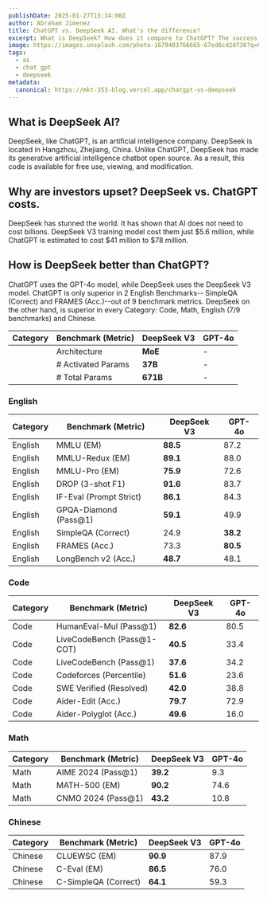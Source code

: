 ```yaml
---
publishDate: 2025-01-27T15:34:00Z
author: Abraham Jimenez
title: ChatGPT vs. DeepSeek AI. What's the difference?
excerpt: What is DeepSeek? How does it compare to ChatGPT? The success behind DeepSeek and why investors are furious.
image: https://images.unsplash.com/photo-1679403766665-67ed6cd2df30?q=80&w=2070&auto=format&fit=crop&ixlib=rb-4.0.3&ixid=M3wxMjA3fDB8MHxwaG90by1wYWdlfHx8fGVufDB8fHx8fA%3D%3D
tags:
  - ai
  - chat gpt
  - deepseek
metadata:
  canonical: https://mkt-353-blog.vercel.app/chatgpt-vs-deepseek
---
```


## What is DeepSeek AI?

DeepSeek, like ChatGPT, is an artificial intelligence company. DeepSeek is located in Hangzhou, Zhejiang, China. Unlike
ChatGPT, DeepSeek has made its generative artificial intelligence chatbot open source. As a result, this code is available
for free use, viewing, and modification.

## Why are investors upset? DeepSeek vs. ChatGPT costs.

DeepSeek has stunned the world. It has shown that AI does not need to cost billions. DeepSeek V3 training model
cost them just $5.6 million, while ChatGPT is estimated to cost $41 million to $78 million.

## How is DeepSeek better than ChatGPT?

ChatGPT uses the GPT-4o model, while DeepSeek uses the DeepSeek V3 model. ChatGPT is only superior in 2 English Benchmarks--
SimpleQA (Correct) and FRAMES (Acc.)--out of 9 benchmark metrics. DeepSeek on the other hand, is superior in every Category:
Code, Math, English (7/9 benchmarks) and Chinese.

| Category | Benchmark (Metric)               | DeepSeek V3     | GPT-4o     |
|----------|-----------------------------------|-----------------|------------|
|          | Architecture                      | **MoE**         | -          |
|          | # Activated Params                | **37B**         | -          |
|          | # Total Params                    | **671B**        | -          |

### English

| Category | Benchmark (Metric)               | DeepSeek V3     | GPT-4o     |
|----------|-----------------------------------|-----------------|------------|
| English  | MMLU (EM)                         | **88.5**        | 87.2       |
| English  | MMLU-Redux (EM)                   | **89.1**        | 88.0       |
| English  | MMLU-Pro (EM)                     | **75.9**        | 72.6       |
| English  | DROP (3-shot F1)                  | **91.6**        | 83.7       |
| English  | IF-Eval (Prompt Strict)           | **86.1**        | 84.3       |
| English  | GPQA-Diamond (Pass@1)             | **59.1**        | 49.9       |
| English  | SimpleQA (Correct)                | 24.9            | **38.2**   |
| English  | FRAMES (Acc.)                     | 73.3            | **80.5**   |
| English  | LongBench v2 (Acc.)               | **48.7**        | 48.1       |

### Code

| Category | Benchmark (Metric)               | DeepSeek V3     | GPT-4o     |
|----------|-----------------------------------|-----------------|------------|
| Code     | HumanEval-Mul (Pass@1)            | **82.6**        | 80.5       |
| Code     | LiveCodeBench (Pass@1-COT)        | **40.5**        | 33.4       |
| Code     | LiveCodeBench (Pass@1)            | **37.6**        | 34.2       |
| Code     | Codeforces (Percentile)           | **51.6**        | 23.6       |
| Code     | SWE Verified (Resolved)           | **42.0**        | 38.8       |
| Code     | Aider-Edit (Acc.)                 | **79.7**        | 72.9       |
| Code     | Aider-Polyglot (Acc.)             | **49.6**        | 16.0       |

### Math

| Category | Benchmark (Metric)               | DeepSeek V3     | GPT-4o     |
|----------|-----------------------------------|-----------------|------------|
| Math     | AIME 2024 (Pass@1)                | **39.2**        | 9.3        |
| Math     | MATH-500 (EM)                     | **90.2**        | 74.6       |
| Math     | CNMO 2024 (Pass@1)                | **43.2**        | 10.8       |

### Chinese

| Category | Benchmark (Metric)               | DeepSeek V3     | GPT-4o     |
|----------|-----------------------------------|-----------------|------------|
| Chinese  | CLUEWSC (EM)                      | **90.9**        | 87.9       |
| Chinese  | C-Eval (EM)                       | **86.5**        | 76.0       |
| Chinese  | C-SimpleQA (Correct)              | **64.1**        | 59.3       |
